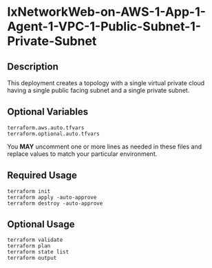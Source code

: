 # IxNetworkWeb-on-AWS-1-App-1-Agent-1-VPC-1-Public-Subnet-1-Private-Subnet

## Description
This deployment creates a topology with a single virtual private cloud having a single public facing subnet and a single private subnet.

## Optional Variables
```
terraform.aws.auto.tfvars
terraform.optional.auto.tfvars
```
You **MAY** uncomment one or more lines as needed in these files and replace values to match your particular environment.

## Required Usage
```
terraform init
terraform apply -auto-approve
terraform destroy -auto-approve
```

## Optional Usage
```
terraform validate
terraform plan
terraform state list
terraform output
```